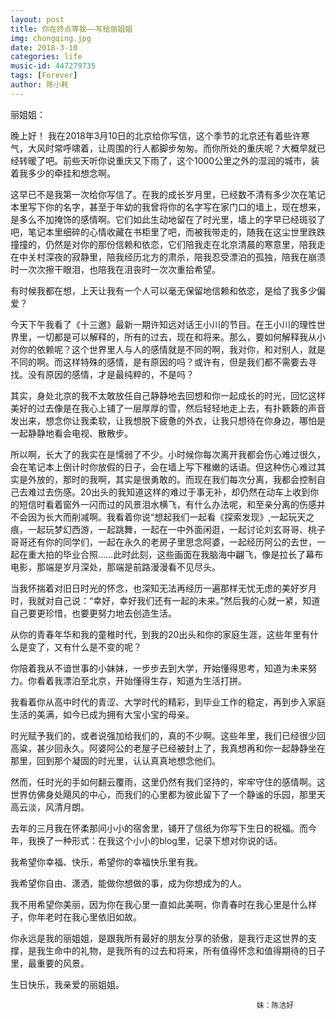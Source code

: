 ```yaml
---
layout: post
title: 你在终点等我——写给丽姐姐
img: chongqing.jpg
date: 2018-3-10
categories: life
music-id: 447279735
tags: [Forever]
author: 陈小耗
---
```


丽姐姐：
  
  晚上好！
  我在2018年3月10日的北京给你写信，这个季节的北京还有着些许寒气，大风时常呼啸着，让周围的行人都脚步匆匆。而你所处的重庆呢？大概早就已经转暖了吧。前些天听你说重庆又下雨了，这个1000公里之外的湿润的城市，装着我多少的牵挂和想念啊。

  这早已不是我第一次给你写信了。在我的成长岁月里，已经数不清有多少次在笔记本里写下你的名字，甚至于年幼的我曾将你的名字写在家门口的墙上，现在想来，是多么不加掩饰的感情啊。它们如此生动地留在了时光里，墙上的字早已经斑驳了吧，笔记本里细碎的心情收藏在书柜里了吧，而被我带走的，随我在这尘世里跌跌撞撞的，仍然是对你的那份信赖和依恋，它们陪我走在北京清晨的寒意里，陪我走在中关村深夜的寂静里，陪我经历北方的肃杀，陪我忍受漂泊的孤独，陪我在崩溃时一次次擦干眼泪，也陪我在沮丧时一次次重拾希望。

  有时候我都在想，上天让我有一个人可以毫无保留地信赖和依恋，是给了我多少偏爱？

  今天下午我看了《十三邀》最新一期许知远对话王小川的节目。在王小川的理性世界里，一切都是可以解释的，所有的过去，现在和将来。那么，要如何解释我从小对你的依赖呢？这个世界里人与人的感情就是不同的啊，我对你，和对别人，就是不同的啊。而这样特殊的感情，是有原因的吗？或许有，但是我们都不需要去寻找。没有原因的感情，才是最纯粹的，不是吗？

  其实，身处北京的我不太敢放任自己静静地去回想和你一起成长的时光，回忆这样美好的过去像是在我心上铺了一层厚厚的雪，然后轻轻地走上去，有扑簌簌的声音发出来，想念你让我柔软，让我想脱下疲惫的外衣，让我只想待在你身边，哪怕是一起静静地看会电视、散散步。

  所以啊，长大了的我实在是懦弱了不少。小时候你每次离开我都会伤心难过很久，会在笔记本上倒计时你放假的日子，会在墙上写下稚嫩的话语。但这种伤心难过其实是外放的，那时的我啊，其实是很勇敢的。而现在我们每次分离，我都会控制自己去难过去伤感。20出头的我知道这样的难过于事无补，却仍然在动车上收到你的短信时看着窗外一闪而过的风景泪水横飞，有什么办法呢，和至亲分离的伤感并不会因为长大而削减啊。我看着你说“想起我们一起看《探索发现》,一起玩天之痕，一起玩梦幻西游，一起跳舞，一起在一中外面闲逛，一起讨论刘玄哥哥、桃子哥哥还有你的同学们，一起在永久的老房子里思念阿婆，一起经历阿公的去世，一起在重大拍的毕业合照……此时此刻，这些画面在我脑海中翩飞，像是拉长了幕布电影，那端是岁月深处，那端是前路漫漫看不见尽头。

  当我怀揣着对旧日时光的怀念，也深知无法再经历一遍那样无忧无虑的美好岁月时，我就对自己说：“幸好，幸好我们还有一起的未来。”然后我的心就一紧，知道自己要更珍惜，也要更努力地去创造生活。

  从你的青春年华和我的童稚时代，到我的20出头和你的家庭生涯，这些年里有什么是变了，又有什么是不变的呢？

  你陪着我从不谙世事的小妹妹，一步步去到大学，开始懂得思考，知道为未来努力。你看着我漂泊至北京，开始懂得生存，知道为生活打拼。

  我看着你从高中时代的青涩、大学时代的精彩，到毕业工作的稳定，再到步入家庭生活的美满，如今已成为拥有大宝小宝的母亲。

  时光赋予我们的，或者说强加给我们的，真的不少啊。这些年里，我们已经很少回高粱，甚少回永久。阿婆阿公的老屋子已经被封上了，我真想再和你一起静静坐在那里，回到那个凝固的时光里，认认真真地想念他们。

  然而，任时光的手如何翻云覆雨，这里仍然有我们坚持的，牢牢守住的感情啊。这世界仿佛身处飓风的中心，而我们的心里都为彼此留下了一个静谧的乐园，那里天高云淡，风清月朗。

  去年的三月我在怀柔那间小小的宿舍里，铺开了信纸为你写下生日的祝福。而今年，我换了一种形式：在我这个小小的blog里，记录下想对你说的话。

  我希望你幸福、快乐，希望你的幸福快乐里有我。

  我希望你自由、潇洒，能做你想做的事，成为你想成为的人。

  我不用希望你美丽，因为你在我心里一直如此美啊，你青春时在我心里是什么样子，你年老时在我心里依旧如故。

  你永远是我的丽姐姐，是跟我所有最好的朋友分享的骄傲，是我行走这世界的支撑，是我生命中的礼物，是我所有的过去和将来，所有值得怀念和值得期待的日子里，最重要的风景。




  生日快乐，我亲爱的丽姐姐。




                                                           妹：陈洁好
